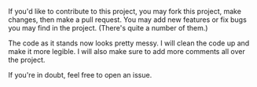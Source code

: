 If you'd like to contribute to this project, you may fork this project, make changes, then make a pull request. You may add new features or fix bugs you may find in the project. (There's quite a number of them.)

The code as it stands now looks pretty messy. I will clean the code up and make it more legible. I will also make sure to add more comments all over the project.

If you're in doubt, feel free to open an issue.
